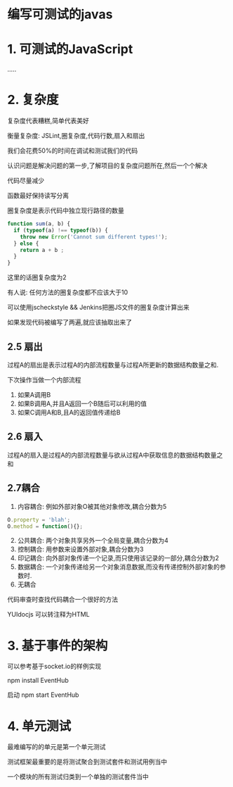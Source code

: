 # 编写可测试的javas

# 1. 可测试的JavaScript

.....

# 2. 复杂度

复杂度代表糟糕,简单代表美好

衡量复杂度: JSLint,圈复杂度,代码行数,扇入和扇出

我们会花费50%的时间在调试和测试我们的代码

认识问题是解决问题的第一步,了解项目的复杂度问题所在,然后一个个解决

代码尽量减少

函数最好保持读写分离

圈复杂度是表示代码中独立现行路径的数量

```javascript
function sum(a, b) {
  if (typeof(a) !== typeof(b)) {
    throw new Error('Cannot sum different types!');
  } else {
    return a + b ;
  }
}
```
这里的话圈复杂度为2

有人说: 任何方法的圈复杂度都不应该大于10

可以使用jscheckstyle && Jenkins把圈JS文件的圈复杂度计算出来

如果发现代码被编写了两遍,就应该抽取出来了

## 2.5 扇出

过程A的扇出是表示过程A的内部流程数量与过程A所更新的数据结构数量之和.

下次操作当做一个内部流程

1. 如果A调用B
2. 如果B调用A,并且A返回一个B随后可以利用的值
3. 如果C调用A和B,且A的返回值传递给B

## 2.6 扇入

过程A的扇入是过程A的内部流程数量与欲从过程A中获取信息的数据结构数量之和

## 2.7耦合

1. 内容耦合: 例如外部对象O被其他对象修改,耦合分数为5

  ```javascript
  O.property = 'blah';
  O.method = function(){};
  ```
2. 公共耦合: 两个对象共享另外一个全局变量,耦合分数为4
3. 控制耦合: 用参数来设置外部对象,耦合分数为3
4. 印记耦合: 向外部对象传递一个记录,而只使用该记录的一部分,耦合分数为2
5. 数据耦合: 一个对象传递给另一个对象消息数据,而没有传递控制外部对象的参数时.
6. 无耦合

代码审查时查找代码耦合一个很好的方法

YUIdocjs 可以转注释为HTML


# 3. 基于事件的架构

可以参考基于socket.io的样例实现

npm install EventHub

启动 npm start EventHub

# 4. 单元测试

最难编写的的单元是第一个单元测试

测试框架最重要的是将测试聚合到测试套件和测试用例当中

一个模块的所有测试归类到一个单独的测试套件当中







